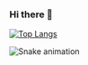 ### Hi there 👋
[![Top Langs](https://github-readme-stats.vercel.app/api/top-langs/?username=backcost&layout=compact)](https://github.com/backcost/github-readme-stats) 

  ![Snake animation](https://github.com/backcost/blob/output/github-contribution-grid-snake.svg)
 
 


